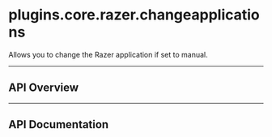 # plugins.core.razer.changeapplications

Allows you to change the Razer application if set to manual.

---

## API Overview

---

## API Documentation


